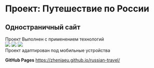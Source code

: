 # Проект: Путешествие по России  


## Одностраничный сайт  
  

Проект Выполнен с применением технологий  
![](https://img.shields.io/badge/code-HTML5-informational?style=flat&logo=HTML5&logoColor=yellowwhite&color=2bbc8a) ![](https://img.shields.io/badge/code-CSS3-informational?style=flat&logo=CSS3&logoColor=135bb9&color=2bbc8a) ![](https://img.shields.io/badge/code-BEM____Nested-informational?style=flat&logo=BEM&logoColor=white&color=2bbc8a)  
Проект адаптирован под мобильные устройства


**GitHub Pages**
https://zheniaeu.github.io/russian-travel/
